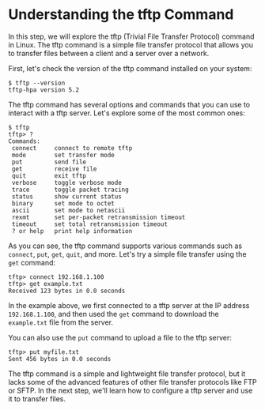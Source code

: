 # Understanding the tftp Command

In this step, we will explore the tftp (Trivial File Transfer Protocol) command in Linux. The tftp command is a simple file transfer protocol that allows you to transfer files between a client and a server over a network.

First, let's check the version of the tftp command installed on your system:

```
$ tftp --version
tftp-hpa version 5.2
```

The tftp command has several options and commands that you can use to interact with a tftp server. Let's explore some of the most common ones:

```
$ tftp
tftp> ?
Commands:
 connect     connect to remote tftp
 mode        set transfer mode
 put         send file
 get         receive file
 quit        exit tftp
 verbose     toggle verbose mode
 trace       toggle packet tracing
 status      show current status
 binary      set mode to octet
 ascii       set mode to netascii
 rexmt       set per-packet retransmission timeout
 timeout     set total retransmission timeout
 ? or help   print help information
```

As you can see, the tftp command supports various commands such as `connect`, `put`, `get`, `quit`, and more. Let's try a simple file transfer using the `get` command:

```
tftp> connect 192.168.1.100
tftp> get example.txt
Received 123 bytes in 0.0 seconds
```

In the example above, we first connected to a tftp server at the IP address `192.168.1.100`, and then used the `get` command to download the `example.txt` file from the server.

You can also use the `put` command to upload a file to the tftp server:

```
tftp> put myfile.txt
Sent 456 bytes in 0.0 seconds
```

The tftp command is a simple and lightweight file transfer protocol, but it lacks some of the advanced features of other file transfer protocols like FTP or SFTP. In the next step, we'll learn how to configure a tftp server and use it to transfer files.
